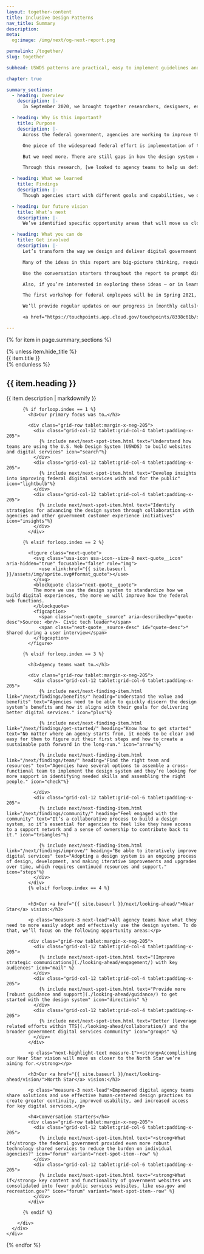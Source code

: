 ```yaml
---
layout: together-content
title: Inclusive Design Patterns
nav_title: Summary
description: 
meta:
  og:image: /img/next/og-next-report.png

permalink: /together/
slug: together

subhead: USWDS patterns are practical, easy to implement guidelines and best practices for common user interactions.

chapter: true

summary_sections:
  - heading: Overview
    description: |-
      In September 2020, we brought together researchers, designers, engineers, and policymakers to conduct research across dozens of federal agencies to help support emergency response efforts related to the COVID-19 pandemic.

  - heading: Why is this important?
    title: Purpose
    description: |-
      Across the federal government, agencies are working to improve their everyday interactions with the public. How do we provide easy access to critical services? How do we deliver faster and more efficient touch points? How do we ensure transparency and build trust? The answer to these questions has increasingly become: deliver better digital services.

      One piece of the widespread federal effort is implementation of the design system, which provides principles, guidance, and code that makes it easier for the federal government to deliver mobile-friendly, accessible digital services.

      But we need more. There are still gaps in how the design system can better meet agency needs, so they in turn can better meet the needs of the public.

      Through this research, [we looked to agency teams to help us define what digital transformation looks like](./introduction), both in the near-term and in the future.

  - heading: What we learned
    title: Findings
    description: |-
      Though agencies start with different goals and capabilities, we discovered [they follow a common journey with similar needs](./findings) when it comes to successfully adopting, using, and maintaining the design system.

  - heading: Our future vision
    title: What’s next
    description: |-
      We’ve identified specific opportunity areas that will move us closer to a design system that meets the needs of teams across every agency — what we call our Near Star (short-term) and North Star (long-term) vision. Working toward these visions is our way of ensuring the design system continues to change over time and stays connected to the teams that are using it.

  - heading: What you can do
    title: Get involved
    description: |-
      Let’s transform the way we design and deliver digital government with and for the people.

      Many of the ideas in this report are big-picture thinking, requiring time, collaboration, and strategies to come to fruition. But right now, [you can begin by understanding the value and benefits of using the design system](./get-involved/) to deliver better digital services.

      Use the conversation starters throughout the report to prompt discussions with your managers and team members.

      Also, if you’re interested in exploring these ideas — or in learning more about the design system — [join our community](../about/community/) and get involved.

      The first workshop for federal employees will be in Spring 2021, and we hope to hold ad hoc workshops in the future as well. We also hold regular calls on the third Thursday of each month.

      We’ll provide regular updates on our progress in [monthly calls](https://digital.gov/events/), the [public Slack channel](../about/community/), and the [product roadmap](../about/product-roadmap/).

      <a href="https://touchpoints.app.cloud.gov/touchpoints/8338c61b/submit" class="usa-button usa-button--outline usa-button--next">Stay in touch</a>

---
```


{% for item in page.summary_sections %}
  <section id="section-{{ forloop.index }}" class="together-section together-section--{{ item.title | downcase | replace: " ", "-" | remove: "’" }} {{ item.section_class }}">
    <div class="grid-container">
      <div class="grid-row">
        <div class="grid-col-12 tablet:grid-col-3">
          <div class="together-section__header">
            {% unless item.hide_title %}<div class="together-section__subhead">{{ item.title }}</div>{% endunless %}
            <h2 class="together-section__heading">{{ item.heading }}</h2>
          </div>
        </div>
        <div class="grid-col-12 tablet:grid-col-8 tablet:margin-left-auto together-section-description">
          {{ item.description | markdownify }}
        </div>
      </div>
      <div class="grid-row">
        <div class="grid-col-12">

          {% if forloop.index == 1 %}
            <h3>Our primary focus was to…</h3>

            <div class="grid-row tablet:margin-x-neg-205">
              <div class="grid-col-12 tablet:grid-col-4 tablet:padding-x-205">
                {% include next/next-spot-item.html text="Understand how teams are using the U.S. Web Design System (USWDS) to build websites and digital services" icon="search"%}
              </div>
              <div class="grid-col-12 tablet:grid-col-4 tablet:padding-x-205">
                {% include next/next-spot-item.html text="Develop insights into improving federal digital services with and for the public" icon="lightbulb"%}
              </div>
              <div class="grid-col-12 tablet:grid-col-4 tablet:padding-x-205">
                {% include next/next-spot-item.html text="Identify strategies for advancing the design system through collaboration with agencies and other government customer experience initiatives" icon="insights"%}
              </div>
            </div>

          {% elsif forloop.index == 2 %}

            <figure class="next-quote">
              <svg class="usa-icon usa-icon--size-8 next-quote__icon" aria-hidden="true" focusable="false" role="img">
                <use xlink:href="{{ site.baseurl }}/assets/img/sprite.svg#format_quote"></use>
              </svg>
              <blockquote class="next-quote__quote">
              The more we use the design system to standardize how we build digital experiences, the more we will improve how the federal web functions.
              </blockquote>
              <figcaption>
                <span class="next-quote__source" aria-describedby="quote-desc">Source: <br/>- Civic tech leader*</span>
                <span class="next-quote__source-desc" id="quote-desc">* Shared during a user interview</span>
              </figcaption>
            </figure>

          {% elsif forloop.index == 3 %}

            <h3>Agency teams want to…</h3>

            <div class="grid-row tablet:margin-x-neg-205">
              <div class="grid-col-12 tablet:grid-col-6 tablet:padding-x-205">
                {% include next/next-finding-item.html link="/next/findings/benefits/" heading="Understand the value and benefits" text="Agencies need to be able to quickly discern the design system’s benefits and how it aligns with their goals for delivering better digital services." icon="plus"%}

                {% include next/next-finding-item.html link="/next/findings/get-started/" heading="Know how to get started" text="No matter where an agency starts from, it needs to be clear and easy for them to figure out their first steps and how to create a sustainable path forward in the long-run." icon="arrow"%}

                {% include next/next-finding-item.html link="/next/findings/team/" heading="Find the right team and resources" text="Agencies have several options to assemble a cross-functional team to implement the design system and they’re looking for more support in identifying needed skills and assembling the right people." icon="check"%}

              </div>
              <div class="grid-col-12 tablet:grid-col-6 tablet:padding-x-205">
                {% include next/next-finding-item.html link="/next/findings/community/" heading="Feel engaged with the community" text="It’s a collaborative process to build a design system, so it’s essential for agencies to feel like they have access to a support network and a sense of ownership to contribute back to it." icon="triangles"%}

                {% include next/next-finding-item.html link="/next/findings/improve/" heading="Be able to iteratively improve digital services" text="Adopting a design system is an ongoing process of design, development, and making iterative improvements and upgrades over time, which requires continued resources and support." icon="steps"%}
              </div>
            </div>
            {% elsif forloop.index == 4 %}


            <h3>Our <a href="{{ site.baseurl }}/next/looking-ahead/">Near Star</a> vision:</h3>

            <p class="measure-3 next-lead">All agency teams have what they need to more easily adopt and effectively use the design system. To do that, we’ll focus on the following opportunity areas:</p>

            <div class="grid-row tablet:margin-x-neg-205">
              <div class="grid-col-12 tablet:grid-col-4 tablet:padding-x-205">
                {% include next/next-spot-item.html text="[Improve strategic communications](./looking-ahead/engagement/) with key audiences" icon="mail" %}
              </div>
              <div class="grid-col-12 tablet:grid-col-4 tablet:padding-x-205">
                {% include next/next-spot-item.html text="Provide more [robust guidance and support](./looking-ahead/guidance/) to get started with the design system" icon="directions" %}
              </div>
              <div class="grid-col-12 tablet:grid-col-4 tablet:padding-x-205">
                {% include next/next-spot-item.html text="Better [leverage related efforts within TTS](./looking-ahead/collaboration/) and the broader government digital services community" icon="groups" %}
              </div>
            </div>

            <p class="next-highlight-text measure-1"><strong>Accomplishing our Near Star vision will move us closer to the North Star we’re aiming for.</strong></p>

            <h3>Our <a href="{{ site.baseurl }}/next/looking-ahead/vision/">North Star</a> vision:</h3>

            <p class="measure-3 next-lead">Empowered digital agency teams share solutions and use effective human-centered design practices to create greater continuity, improved usability, and increased access for key digital services.</p>

            <h4>Conversation starters</h4>
            <div class="grid-row tablet:margin-x-neg-205">
              <div class="grid-col-12 tablet:grid-col-6 tablet:padding-x-205">
                {% include next/next-spot-item.html text="<strong>What if</strong> the federal government provided even more robust technology shared services to reduce the burden on individual agencies?" icon="forum" variant="next-spot-item--row" %}
              </div>
              <div class="grid-col-12 tablet:grid-col-6 tablet:padding-x-205">
                {% include next/next-spot-item.html text="<strong>What if</strong> key content and functionality of government websites was consolidated into fewer public services websites, like usa.gov and recreation.gov?" icon="forum" variant="next-spot-item--row" %}
              </div>
            </div>

          {% endif %}

        </div>
      </div>
    </div>
  </section>
{% endfor %}

